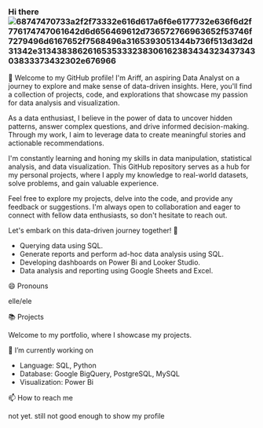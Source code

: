 ### Hi there ![68747470733a2f2f73332e616d617a6f6e6177732e636f6d2f776174747061642d6d656469612d736572766963652f53746f7279496d6167652f7568496a3165393051344b736f513d3d2d31342e313438386261653533323830616238343432343734303833373432302e676966](https://github.com/marswanttobeanalyst/marswanttobeanalyst/assets/141108687/9b81fc6f-5945-4e24-8510-d3f5516cd40c)


👋 Welcome to my GitHub profile! I'm Ariff, an aspiring Data Analyst on a journey to explore and make sense of data-driven insights. Here, you'll find a collection of projects, code, and explorations that showcase my passion for data analysis and visualization.

As a data enthusiast, I believe in the power of data to uncover hidden patterns, answer complex questions, and drive informed decision-making. Through my work, I aim to leverage data to create meaningful stories and actionable recommendations.

I'm constantly learning and honing my skills in data manipulation, statistical analysis, and data visualization. This GitHub repository serves as a hub for my personal projects, where I apply my knowledge to real-world datasets, solve problems, and gain valuable experience.

Feel free to explore my projects, delve into the code, and provide any feedback or suggestions. I'm always open to collaboration and eager to connect with fellow data enthusiasts, so don't hesitate to reach out.

Let's embark on this data-driven journey together! 🚀
- Querying data using SQL.
- Generate reports and perform ad-hoc data analysis using SQL.
- Developing dashboards on Power Bi and Looker Studio.
- Data analysis and reporting using Google Sheets and Excel.

😄 Pronouns

elle/ele

📚 Projects

Welcome to my portfolio, where I showcase my projects.

🔭 I’m currently working on

- Language: SQL, Python
- Database: Google BigQuery, PostgreSQL, MySQL
- Visualization: Power Bi


📫 How to reach me

not yet. still not good enough to show my profile
